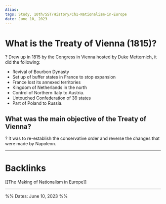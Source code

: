 ```yaml
---
Alias:
tags: Study, 10th/SST/History/Ch1-Nationalism-in-Europe
date: June 10, 2023
---
```

# What is the Treaty of Vienna (1815)?
?
Drew up in 1815 by the Congress in Vienna hosted by Duke Metternich, it did the following:
- Revival of Bourbon Dynasty
- Set up of buffer states in France to stop expansion
- France lost its annexed territories
- Kingdom of Netherlands in the north
- Control of Northern Italy to Austria.
- Untouched Confederation of 39 states
- Part of Poland to Russia.
<!--SR:!2024-03-12,149,220-->

## What was the main objective of the Treaty of Vienna?
?
It was to re-establish the conservative order and reverse the changes that were made by Napoleon.
<!--SR:!2025-01-05,360,260-->

---
# Backlinks
[[The Making of Nationalism in Europe]]

---

%%
Dates: June 10, 2023
%%